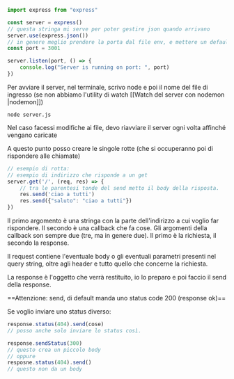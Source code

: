 ```Javascript
import express from "express"

const server = express()
// questa stringa mi serve per poter gestire json quando arrivano
server.use(express.json())
// in genere meglio prendere la porta dal file env, e mettere un default process.env.PORT || portaDefault
const port = 3001

server.listen(port, () => {
	console.log("Server is running on port: ", port)
})
```

Per avviare il server, nel terminale, scrivo node e poi il nome del file di ingresso (se non abbiamo l'utility di watch [[Watch del server con nodemon |nodemon]])

```terminal
node server.js
```

Nel caso facessi modifiche ai file, devo riavviare il server ogni volta affinché vengano caricate

A questo punto posso creare le singole rotte (che si occuperanno poi di rispondere alle chiamate)

```Javascript
// esempio di rotta:
// esempio di indirizzo che risponde a un get
server.get('/', (req, res) => {
	// tra le parentesi tonde del send metto il body della risposta.
	res.send('ciao a tutti')
	res.send({"saluto": "ciao a tutti"})
})
```

Il primo argomento è una stringa con la parte dell'indirizzo a cui voglio far rispondere.
Il secondo è una callback che fa cose.
Gli argomenti della callback son sempre due (tre, ma in genere due). Il primo è la richiesta, il secondo la response.

Il request contiene l'eventuale body o gli eventuali parametri presenti nel query string, oltre agli header e tutto quello che concerne la richiesta.

La response è l'oggetto che verrà restituito, io lo preparo e poi faccio il send della response.

==Attenzione: send, di default manda uno status code 200 (response ok)==

Se voglio inviare uno status diverso:

```Javascript
response.status(404).send(cose)
// posso anche solo inviare lo status così.

response.sendStatus(300)
// questo crea un piccolo body
// oppure
resposne.status(404).send()
// questo non da un body
```

